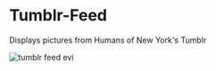 # Tumblr-Feed
Displays pictures from Humans of New York's Tumblr

![tumblr feed evi](https://cloud.githubusercontent.com/assets/21361861/22576192/32d397b2-e988-11e6-906f-89be9081409a.gif)
